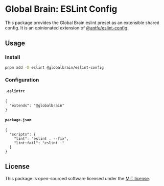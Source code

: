 # Global Brain: ESLint Config

This package provides the Global Brain eslint preset as an extensible shared config. It is an opinionated extension of [@antfu/eslint-config](https://github.com/antfu/eslint-config).

## Usage

### Install

```bash
pnpm add -D eslint @globalbrain/eslint-config
```

### Configuration

#### `.eslintrc`

```json5
{
  "extends": "@globalbrain"
}
```

#### `package.json`

```json5
{
  "scripts": {
    "lint": "eslint . --fix",
    "lint:fail": "eslint ."
  }
}
```

## License

This package is open-sourced software licensed under the [MIT license](./LICENSE).
